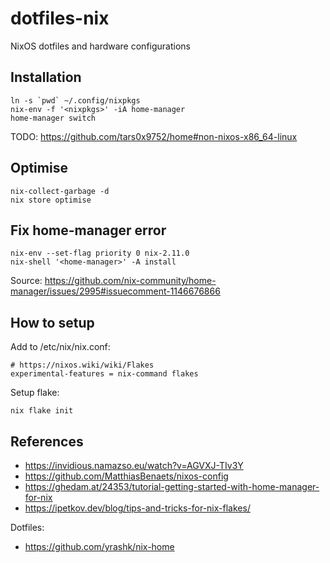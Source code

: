 # dotfiles-nix
NixOS dotfiles and hardware configurations

## Installation

```
ln -s `pwd` ~/.config/nixpkgs
nix-env -f '<nixpkgs>' -iA home-manager
home-manager switch
```

TODO: https://github.com/tars0x9752/home#non-nixos-x86_64-linux

## Optimise

```
nix-collect-garbage -d
nix store optimise
```

## Fix home-manager error 

```
nix-env --set-flag priority 0 nix-2.11.0
nix-shell '<home-manager>' -A install
```

Source: https://github.com/nix-community/home-manager/issues/2995#issuecomment-1146676866


## How to setup

Add to /etc/nix/nix.conf:
```
# https://nixos.wiki/wiki/Flakes
experimental-features = nix-command flakes
```

Setup flake:
```
nix flake init
```



## References

- https://invidious.namazso.eu/watch?v=AGVXJ-TIv3Y
- https://github.com/MatthiasBenaets/nixos-config
- https://ghedam.at/24353/tutorial-getting-started-with-home-manager-for-nix
- https://ipetkov.dev/blog/tips-and-tricks-for-nix-flakes/

Dotfiles: 
- https://github.com/yrashk/nix-home